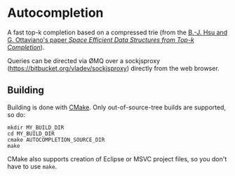 # Autocompletion

A fast top-k completion based on a compressed trie (from the [B.-J. Hsu and G. Ottaviano's paper *Space Efficient Data Structures from Top-k Completion*](http://www.di.unipi.it/~ottavian/files/topk_completion_www13.pdf)).

Queries can be directed via ØMQ over a sockjsproxy (https://bitbucket.org/vladev/sockjsproxy) directly from the web browser.

## Building

Building is done with [CMake](http://www.cmake.org/). Only out-of-source-tree builds are supported, so do:

    mkdir MY_BUILD_DIR
    cd MY_BUILD_DIR
    cmake AUTOCOMPLETION_SOURCE_DIR
    make

CMake also supports creation of Eclipse or MSVC project files, so you don't have to use `make`. 
